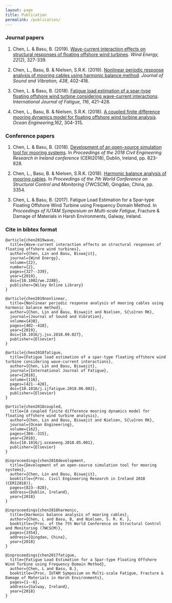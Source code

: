 ```yaml
---
layout: page
title: Publication
permalink: /publication/
---
```


### Journal papers

1. Chen, L. & Basu, B. (2019). [Wave-current interaction effects on structural responses of floating offshore wind turbines](https://onlinelibrary.wiley.com/doi/full/10.1002/we.2288). _Wind Energy, 22_(2), 327-339.

2. Chen, L., Basu, B. & Nielsen, S.R.K. (2019). [Nonlinear periodic response analysis of mooring cables using harmonic balance method](https://www.sciencedirect.com/science/article/pii/S0022460X18306126). _Journal of Sound and Vibration, 438_, 402-418.

3. Chen, L. & Basu, B. (2018). [Fatigue load estimation of a spar-type floating offshore wind turbine considering wave-current interactions](https://doi.org/10.1016/j.ijfatigue.2018.06.002). _International Journal of Fatigue, 116_, 421-428.

4. Chen, L., Basu, B. & Nielsen, S.R.K. (2018). [A coupled finite difference mooring dynamics model for floating offshore wind turbine analysis](https://www.sciencedirect.com/science/article/pii/S0029801818307005). _Ocean Engineering,162_, 304-315.

### Conference papers

1. Chen, L. & Basu, B. (2018). [Development of an open-source simulation tool for mooring systems](https://www.researchgate.net/publication/327424791_Development_of_an_open-source_simulation_tool_for_mooring_systems). In _Proceedings of the 2018 Civil Engineering Research in Ireland conference_ (CERI2018), Dublin, Ireland, pp. 823-828.

2. Chen, L., Basu, B. & Nielsen, S.R.K. (2018). [Harmonic balance analysis of mooring cables](https://www.researchgate.net/publication/326647353_Harmonic_balance_analysis_of_mooring_cables). In _Proceedings of the 7th World Conference on Structural Control and Monitoring_ (7WCSCM), Qingdao, China, pp. 3354.

3. Chen, L. & Basu, B. (2017). Fatigue Load Estimation for a Spar-type Floating Offshore Wind Turbine using Frequency Domain Method. In _Proceedings of IUTAM Symposium on Multi-scale Fatigue_, Fracture & Damage of Materials in Harsh Environments, Galway, Ireland.


### Cite in bibtex format

```
@article{chen2019wave,
  title={Wave-current interaction effects on structural responses of floating offshore wind turbines},
  author={Chen, Lin and Basu, Biswajit},
  journal={Wind Energy},
  volume={22},
  number={2},
  pages={327--339},
  year={2019},
  doi={10.1002/we.2288},
  publisher={Wiley Online Library}
}

@article{chen2019nonlinear,
  title={Nonlinear periodic response analysis of mooring cables using harmonic balance method},
  author={Chen, Lin and Basu, Biswajit and Nielsen, S{\o}ren RK},
  journal={Journal of Sound and Vibration},
  volume={438},
  pages={402--418},
  year={2019},
  doi={10.1016/j.jsv.2018.09.027},
  publisher={Elsevier}
}

@article{chen2018fatigue,
  title={Fatigue load estimation of a spar-type floating offshore wind turbine considering wave-current interactions},
  author={Chen, Lin and Basu, Biswajit},
  journal={International Journal of Fatigue},
  year={2018},
  volume={116},
  pages={421--428},
  doi={10.1016/j.ijfatigue.2018.06.002},
  publisher={Elsevier}
}

@article{chen2018coupled,
  title={A coupled finite difference mooring dynamics model for floating offshore wind turbine analysis},
  author={Chen, Lin and Basu, Biswajit and Nielsen, S{\o}ren RK},
  journal={Ocean Engineering},
  volume={162},
  pages={304--315},
  year={2018},
  doi={10.1016/j.oceaneng.2018.05.001},
  publisher={Elsevier}
}

@inproceedings{chen2018development,
  title={Development of an open-source simulation tool for mooring systems},
  author={Chen, Lin and Basu, Biswajit},
  booktitle={Proc. Civil Engineering Research in Ireland 2018 (CERI2018)},
  pages={823--828},
  address={Dublin, Ireland},
  year={2018}
}

@inproceedings{chen2018harmonic,
  title={Harmonic balance analysis of mooring cables},
  author={Chen, L and Basu, B, and Nielsen, S. R. K. },
  booktitle={Proc. of the 7th World Conference on Structural Control and Monitoring (7WCSCM)},
  pages={3354},
  address={Qingdao, China},
  year={2018}
}

@inproceedings{chen2017fatigue,
  title={Fatigue Load Estimation for a Spar-type Floating Offshore Wind Turbine using Frequency Domain Method},
  author={Chen, L and Basu, B.},
  booktitle={Proc. IUTAM Symposium on Multi-scale Fatigue, Fracture & Damage of Materials in Harsh Environments},
  pages={1--6},
  address={Galway, Ireland},
  year={2018}
}
```